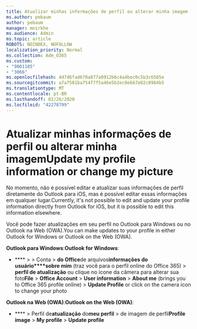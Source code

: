 ```yaml
---
title: Atualizar minhas informações de perfil ou alterar minha imagem
ms.author: pebaum
author: pebaum
manager: mnirkhe
ms.audience: Admin
ms.topic: article
ROBOTS: NOINDEX, NOFOLLOW
localization_priority: Normal
ms.collection: Adm_O365
ms.custom:
- "9001105"
- "3066"
ms.openlocfilehash: 4d7d6fad670a877a0912b6c4a4bec0c5b3c6505e
ms.sourcegitcommit: a7a7581ba754f7f5a46e5b2ec0e667e82c8964b5
ms.translationtype: MT
ms.contentlocale: pt-BR
ms.lasthandoff: 02/26/2020
ms.locfileid: "42278799"
---
```

# <a name="update-my-profile-information-or-change-my-picture"></a><span data-ttu-id="d5095-102">Atualizar minhas informações de perfil ou alterar minha imagem</span><span class="sxs-lookup"><span data-stu-id="d5095-102">Update my profile information or change my picture</span></span>

<span data-ttu-id="d5095-103">No momento, não é possível editar e atualizar suas informações de perfil diretamente do Outlook para iOS, mas é possível editar essas informações em qualquer lugar.</span><span class="sxs-lookup"><span data-stu-id="d5095-103">Currently, it's not possible to edit and update your profile information directly from Outlook for iOS, but it is possible to edit this information elsewhere.</span></span> 

<span data-ttu-id="d5095-104">Você pode fazer atualizações em seu perfil no Outlook para Windows ou no Outlook na Web (OWA).</span><span class="sxs-lookup"><span data-stu-id="d5095-104">You can make updates to your profile in either Outlook for Windows or Outlook on the Web (OWA).</span></span> 

<span data-ttu-id="d5095-105">**Outlook para Windows**:</span><span class="sxs-lookup"><span data-stu-id="d5095-105">**Outlook for Windows**:</span></span> 

- <span data-ttu-id="d5095-106">\*\*\*\* >  > Conta > **do Office**de arquivos**informações do usuário\*\*\*\*sobre mim** (traz você para o perfil online do Office 365) > **perfil de atualização** ou clique no ícone da câmera para alterar sua foto</span><span class="sxs-lookup"><span data-stu-id="d5095-106">**File** > **Office Account** > **User information** > **About me** (brings you to Office 365 profile online) > **Update Profile** or click on the camera icon to change your photo</span></span>  
  
<span data-ttu-id="d5095-107">**Outlook na Web (OWA)**:</span><span class="sxs-lookup"><span data-stu-id="d5095-107">**Outlook on the Web (OWA)**:</span></span> 

- <span data-ttu-id="d5095-108">\*\*\*\* > Perfil de**atualização** do**meu perfil** > de imagem de perfil</span><span class="sxs-lookup"><span data-stu-id="d5095-108">**Profile image** > **My profile** > **Update profile**</span></span>

